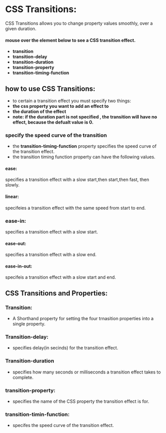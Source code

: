 # CSS Transitions:
CSS Transitions allows you to change property values smoothly, over a given duration.
#### mouse over the element below to see a CSS transition effect.
- **transition**
- **transition-delay**
- **transition-duration**
- **transition-property**
- **transition-timing-function**
## how to use CSS Transitions:
- to certain a transition effect you must specify two things:
- **the css property you want to add an effect to**
- **the duration of the effect**
- **note: if the duration part is not specified , the transition will have no effect, because the defualt value is 0.**
### specify the speed curve of the transition
- the **transition-timing-function** property specifies the speed curve of the transition effect.
- the transition timing function property can have the following values.
#### ease:
specifies a transition effect with a slow start,then start,then fast, then slowly.
#### linear:
specifeies a transition effect with the same speed from start to end.
### ease-in:
specifies a transition effect with a slow start.
#### ease-out:
specifies a transition effect with a slow end.
#### ease-in-out:
specifeis a transition effect with a slow start and end.
## CSS Transitions and Properties:
### Transition:
- A Shorthand property for setting the four trnasition properties into a single property.
### Transition-delay:
- specifies delay(in secinds) for the transition effect.
### Transition-duration
- specifies how many seconds or milliseconds a transition effect takes to complete.
### transition-property:
- specifies the name of the CSS property the transition effect is for.
### transition-timin-function:
- specifes the speed curve of the transition effect.

